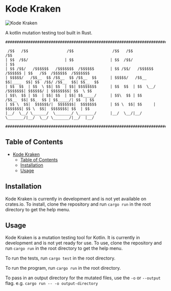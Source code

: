 # Kode Kraken
![Kode Kraken](https://circleci.com/gh/JosueMolinaMorales/kode-kraken.svg?style=svg)

A kotlin mutation testing tool built in Rust.
```
###########################################################################################################

 /$$   /$$                 /$$                 /$$   /$$                    /$$                          
| $$  /$$/                | $$                | $$  /$$/                   | $$                          
| $$ /$$/   /$$$$$$   /$$$$$$$  /$$$$$$       | $$ /$$/   /$$$$$$  /$$$$$$ | $$   /$$  /$$$$$$  /$$$$$$$ 
| $$$$$/   /$$__  $$ /$$__  $$ /$$__  $$      | $$$$$/   /$$__  $$|____  $$| $$  /$$/ /$$__  $$| $$__  $$
| $$  $$  | $$  \ $$| $$  | $$| $$$$$$$$      | $$  $$  | $$  \__/ /$$$$$$$| $$$$$$/ | $$$$$$$$| $$  \ $$
| $$\  $$ | $$  | $$| $$  | $$| $$_____/      | $$\  $$ | $$      /$$__  $$| $$_  $$ | $$_____/| $$  | $$
| $$ \  $$|  $$$$$$/|  $$$$$$$|  $$$$$$$      | $$ \  $$| $$     |  $$$$$$$| $$ \  $$|  $$$$$$$| $$  | $$
|__/  \__/ \______/  \_______/ \_______/      |__/  \__/|__/      \_______/|__/  \__/ \_______/|__/  |__/

###########################################################################################################
```

## Table of Contents
- [Kode Kraken](#kode-kraken)
  - [Table of Contents](#table-of-contents)
  - [Installation](#installation)
  - [Usage](#usage)

## Installation
Kode Kraken is currently in development and is not yet available on crates.io. To install, clone the repository and run `cargo run` in the root directory to get the help menu.

## Usage
Kode Kraken is a mutation testing tool for Kotlin. It is currently in development and is not yet ready for use. To use, clone the repository and run `cargo run` in the root directory to get the help menu.

To run the tests, run `cargo test` in the root directory.

To run the program, run `cargo run` in the root directory.

To pass in an output directory for the mutated files, use the `-o` or `--output` flag. e.g. `cargo run -- -o output-directory`
